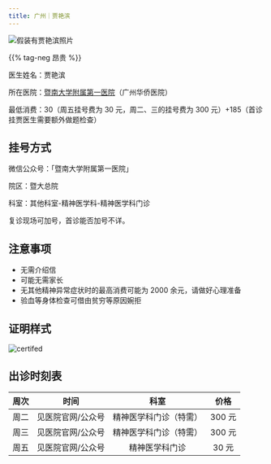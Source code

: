 ```yaml
---
title: 广州｜贾艳滨
---
```


![假装有贾艳滨照片](images/doctor/jia-yanbin.png)

{{% tag-neg 昂贵 %}}

医生姓名：贾艳滨

所在医院：[暨南大学附属第一医院](https://www.amap.com/place/B00140382F)（广州华侨医院）

最低消费：30（周五挂号费为 30 元，周二、三的挂号费为 300 元）+185（首诊挂贾医生需要额外做题检查）

## 挂号方式

微信公众号：「暨南大学附属第一医院」

院区：暨大总院

科室：其他科室-精神医学科-精神医学科门诊

复诊现场可加号，首诊能否加号不详。

## 注意事项

- 无需介绍信
- 可能无需家长
- 无其他精神异常症状时的最高消费可能为 2000 余元，请做好心理准备
- 验血等身体检查可借由贫穷等原因婉拒

## 证明样式

![certifed](images/doctor/jia-yanbin-zm.jpg)

## 出诊时刻表

| 周次 | 时间 | 科室 | 价格 |
| :---: | :---: | :---: | :---: |
| 周二 | 见医院官网/公众号 | 精神医学科门诊（特需）| 300 元 |
| 周三 | 见医院官网/公众号 | 精神医学科门诊（特需）| 300 元 |
| 周五 | 见医院官网/公众号 | 精神医学科门诊 | 30 元 |
